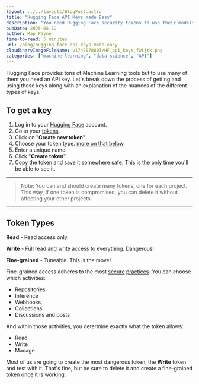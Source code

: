 ```yaml
---
layout: ../../layouts/BlogPost.astro
title: "Hugging Face API Keys made Easy"
description: "You need Hugging Face security tokens to use their models and they're not super easy to understand. We spill the tea in this post."
pubDate: 2025-05-12
author: Rap Payne
time-to-read: 5 minutes
url: /blog/hugging-face-api-keys-made-easy
cloudinaryImageFileName: v1747078803/HF_api_keys_fwijtk.png
categories: ["machine learning", "data science", "API"]
---
```


Hugging Face provides tons of Machine Learning tools but to use many of them you need an API key. Let's break down the process of getting and using those keys along with an explanation of the nuances of the different types of keys.

## To get a key

1. Log in to your [Hugging Face](https://huggingface.co/) account.
1. Go to your [tokens](https://huggingface.co/settings/tokens).
1. Click on "**Create new token**".
1. Choose your token type. [more on that below](#token-types).
1. Enter a unique name.
1. Click "**Create token**".
1. Copy the token and save it somewhere safe. This is the only time you'll be able to see it.
---
> Note: You can and should create many tokens, one for each project. This way, if one token is compromised, you can delete it without affecting your other projects.
---
## Token Types
**Read** - Read access only.

**Write** - Full read <u>and write</u> access to everything. <span class="danger">Dangerous!</span>
  
**Fine-grained** - Tuneable. This is the move!

Fine-grained access adheres to the most [secure](https://csrc.nist.gov/glossary/term/least_privilege) [practices](https://csrc.nist.gov/glossary/term/defense_in_depth). You can choose which activities:
- Repositories
- Inference
- Webhooks
- Collections
- Discussions and posts

And within those activities, you determine exactly what the token allows:
- Read
- Write
- Manage

Most of us are going to create the most dangerous token, the **Write** token and test with it. That's fine, but be sure to delete it and create a fine-grained token once it is working.